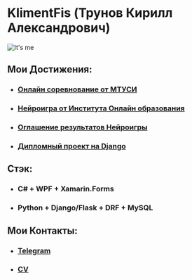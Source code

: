 # KlimentFis (Трунов Кирилл Александрович)

![It's me](https://i.pinimg.com/originals/68/6e/46/686e46b6844be0b1ee41d2f493a3f328.jpg)

## Мои Достижения:
- ### [Онлайн соревнование от МТУСИ](https://github.com/KlimentFis/KIP)
- ### [Нейроигра от Института Онлайн образования](https://drive.google.com/file/d/14cXQKAdb4eimwt6hJ8Uy4aF8Myw8-6df/view?usp=sharing)
- ### [Оглашение результатов Нейроигры](https://vk.cc/cdT13r)
- ### [Дипломный проект на Django](https://github.com/KlimentFis/Our_Diploma)


## Стэк:
- ### C# + WPF + Xamarin.Forms
- ### Python + Django/Flask + DRF + MySQL

## Мои Контакты:
- ### [Telegram](http://t.me/KlimentFis)
- ### [CV](https://hh.ru/resume/aed9097bff088a6ee40039ed1f3871554d344e)
